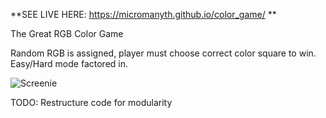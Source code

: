 **SEE LIVE HERE: https://micromanyth.github.io/color_game/ **

The Great RGB Color Game

Random RGB is assigned, player must choose correct color square to win. Easy/Hard mode factored in. 

![Screenie](https://github.com/micromanyth/color_game/raw/master/colorgame.jpg)

TODO: Restructure code for modularity
